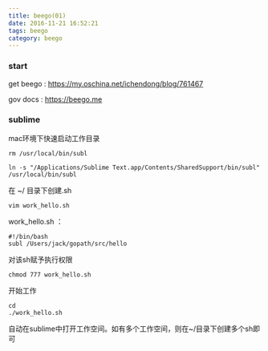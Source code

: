 ```yaml
---
title: beego(01)
date: 2016-11-21 16:52:21
tags: beego
category: beego
---
```

### start
get beego : https://my.oschina.net/ichendong/blog/761467

gov docs : https://beego.me
### sublime

mac环境下快速启动工作目录
<!--more-->

```
rm /usr/local/bin/subl

ln -s "/Applications/Sublime Text.app/Contents/SharedSupport/bin/subl" /usr/local/bin/subl

```
在 ~/ 目录下创建.sh

```
vim work_hello.sh

```
work_hello.sh ：
```
#!/bin/bash
subl /Users/jack/gopath/src/hello
```
对该sh赋予执行权限

```
chmod 777 work_hello.sh
```

开始工作


```
cd
./work_hello.sh
```

自动在sublime中打开工作空间。如有多个工作空间，则在~/目录下创建多个sh即可
